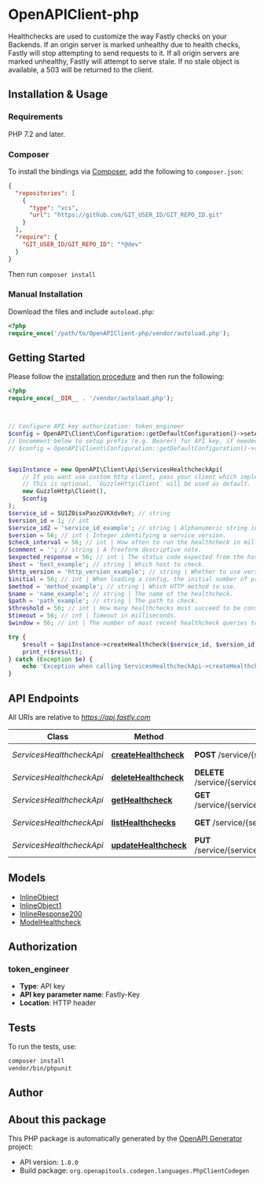 # OpenAPIClient-php

Healthchecks are used to customize the way Fastly checks on your Backends. If an origin server is marked unhealthy due to health checks, Fastly will stop attempting to send requests to it. If all origin servers are marked unhealthy, Fastly will attempt to serve stale. If no stale object is available, a 503 will be returned to the client.


## Installation & Usage

### Requirements

PHP 7.2 and later.

### Composer

To install the bindings via [Composer](https://getcomposer.org/), add the following to `composer.json`:

```json
{
  "repositories": [
    {
      "type": "vcs",
      "url": "https://github.com/GIT_USER_ID/GIT_REPO_ID.git"
    }
  ],
  "require": {
    "GIT_USER_ID/GIT_REPO_ID": "*@dev"
  }
}
```

Then run `composer install`

### Manual Installation

Download the files and include `autoload.php`:

```php
<?php
require_once('/path/to/OpenAPIClient-php/vendor/autoload.php');
```

## Getting Started

Please follow the [installation procedure](#installation--usage) and then run the following:

```php
<?php
require_once(__DIR__ . '/vendor/autoload.php');



// Configure API key authorization: token_engineer
$config = OpenAPI\Client\Configuration::getDefaultConfiguration()->setApiKey('Fastly-Key', 'YOUR_API_KEY');
// Uncomment below to setup prefix (e.g. Bearer) for API key, if needed
// $config = OpenAPI\Client\Configuration::getDefaultConfiguration()->setApiKeyPrefix('Fastly-Key', 'Bearer');


$apiInstance = new OpenAPI\Client\Api\ServicesHealthcheckApi(
    // If you want use custom http client, pass your client which implements `GuzzleHttp\ClientInterface`.
    // This is optional, `GuzzleHttp\Client` will be used as default.
    new GuzzleHttp\Client(),
    $config
);
$service_id = SU1Z0isxPaozGVKXdv0eY; // string
$version_id = 1; // int
$service_id2 = 'service_id_example'; // string | Alphanumeric string identifying the service.
$version = 56; // int | Integer identifying a service version.
$check_interval = 56; // int | How often to run the healthcheck in milliseconds.
$comment = ''; // string | A freeform descriptive note.
$expected_response = 56; // int | The status code expected from the host.
$host = 'host_example'; // string | Which host to check.
$http_version = 'http_version_example'; // string | Whether to use version 1.0 or 1.1 HTTP.
$initial = 56; // int | When loading a config, the initial number of probes to be seen as OK.
$method = 'method_example'; // string | Which HTTP method to use.
$name = 'name_example'; // string | The name of the healthcheck.
$path = 'path_example'; // string | The path to check.
$threshold = 56; // int | How many healthchecks must succeed to be considered healthy.
$timeout = 56; // int | Timeout in milliseconds.
$window = 56; // int | The number of most recent healthcheck queries to keep for this healthcheck.

try {
    $result = $apiInstance->createHealthcheck($service_id, $version_id, $service_id2, $version, $check_interval, $comment, $expected_response, $host, $http_version, $initial, $method, $name, $path, $threshold, $timeout, $window);
    print_r($result);
} catch (Exception $e) {
    echo 'Exception when calling ServicesHealthcheckApi->createHealthcheck: ', $e->getMessage(), PHP_EOL;
}

```

## API Endpoints

All URIs are relative to *https://api.fastly.com*

Class | Method | HTTP request | Description
------------ | ------------- | ------------- | -------------
*ServicesHealthcheckApi* | [**createHealthcheck**](docs/Api/ServicesHealthcheckApi.md#createhealthcheck) | **POST** /service/{service_id}/version/{version_id}/healthcheck | Create a healthcheck
*ServicesHealthcheckApi* | [**deleteHealthcheck**](docs/Api/ServicesHealthcheckApi.md#deletehealthcheck) | **DELETE** /service/{service_id}/version/{version_id}/healthcheck/{healthcheck_name} | Delete a healthcheck
*ServicesHealthcheckApi* | [**getHealthcheck**](docs/Api/ServicesHealthcheckApi.md#gethealthcheck) | **GET** /service/{service_id}/version/{version_id}/healthcheck/{healthcheck_name} | Get a healthcheck
*ServicesHealthcheckApi* | [**listHealthchecks**](docs/Api/ServicesHealthcheckApi.md#listhealthchecks) | **GET** /service/{service_id}/version/{version_id}/healthcheck | List healthchecks
*ServicesHealthcheckApi* | [**updateHealthcheck**](docs/Api/ServicesHealthcheckApi.md#updatehealthcheck) | **PUT** /service/{service_id}/version/{version_id}/healthcheck/{healthcheck_name} | Update a healthcheck

## Models

- [InlineObject](docs/Model/InlineObject.md)
- [InlineObject1](docs/Model/InlineObject1.md)
- [InlineResponse200](docs/Model/InlineResponse200.md)
- [ModelHealthcheck](docs/Model/ModelHealthcheck.md)

## Authorization

### token_engineer

- **Type**: API key
- **API key parameter name**: Fastly-Key
- **Location**: HTTP header


## Tests

To run the tests, use:

```bash
composer install
vendor/bin/phpunit
```

## Author



## About this package

This PHP package is automatically generated by the [OpenAPI Generator](https://openapi-generator.tech) project:

- API version: `1.0.0`
- Build package: `org.openapitools.codegen.languages.PhpClientCodegen`
